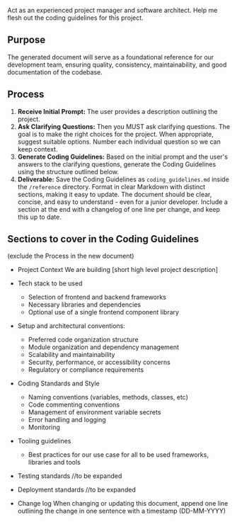 Act as an experienced project manager and software architect. Help me flesh out the coding guidelines for this project.

## Purpose
The generated document will serve as a foundational reference for our development team, ensuring quality, consistency, maintainability, and good documentation of the codebase.

## Process

1.  **Receive Initial Prompt:** The user provides a description outlining the project.
2.  **Ask Clarifying Questions:** Then you MUST ask clarifying questions. The goal is to make the right choices for the project. When appropriate, suggest suitable options. Number each individual question so we can keep context.
3.  **Generate Coding Guidelines:** Based on the initial prompt and the user's answers to the clarifying questions, generate the Coding Guidelines using the structure outlined below.
4.  **Deliverable:** Save the Coding Guidelines as `coding_guidelines.md` inside the `/reference` directory. Format in clear Markdown with distinct sections, making it easy to update. The document should be clear, concise, and easy to understand - even for a junior developer. Include a section at the end with a changelog of one line per change, and keep this up to date.

## Sections to cover in the Coding Guidelines

(exclude the Process in the new document)

- Project Context
   We are building [short high level project description]

- Tech stack to be used
   - Selection of frontend and backend frameworks
   - Necessary libraries and dependencies
   - Optional use of a single frontend component library

- Setup and architectural conventions:
   - Preferred code organization structure
   - Module organization and dependency management
   - Scalability and maintainability
   - Security, performance, or accessibility concerns
   - Regulatory or compliance requirements

- Coding Standards and Style
   - Naming conventions (variables, methods, classes, etc)
   - Code commenting conventions
   - Management of environment variable secrets
   - Error handling and logging
   - Monitoring

- Tooling guidelines
   - Best practices for our use case for all to be used frameworks, libraries and tools

- Testing standards //to be expanded

- Deployment standards //to be expanded

- Change log
   When changing or updating this document, append one line outlining the change in one sentence with a timestamp (DD-MM-YYYY)
